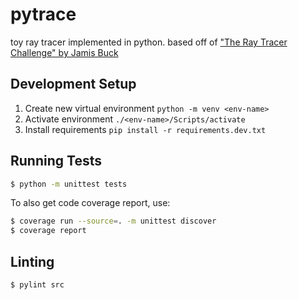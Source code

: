 # pytrace

toy ray tracer implemented in python.
based off of ["The Ray Tracer Challenge" by Jamis Buck](http://raytracerchallenge.com/)

## Development Setup

1. Create new virtual environment `python -m venv <env-name>`
2. Activate environment `./<env-name>/Scripts/activate`
3. Install requirements `pip install -r requirements.dev.txt`

## Running Tests

```sh
$ python -m unittest tests
```

To also get code coverage report, use:

```sh
$ coverage run --source=. -m unittest discover
$ coverage report
```

## Linting

```sh
$ pylint src
```

